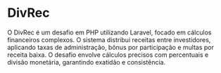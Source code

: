 # DivRec
O DivRec é um desafio em PHP utilizando Laravel, focado em cálculos financeiros complexos. O sistema distribui receitas entre investidores, aplicando taxas de administração, bônus por participação e multas por receita baixa. O desafio envolve cálculos precisos com percentuais e divisão monetária, garantindo exatidão e consistência.

